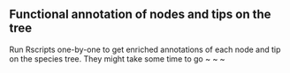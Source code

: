 ## Functional annotation of nodes and tips on the tree
Run Rscripts one-by-one to get enriched annotations of each node and tip on the species tree.
They might take some time to go ~ ~ ~
